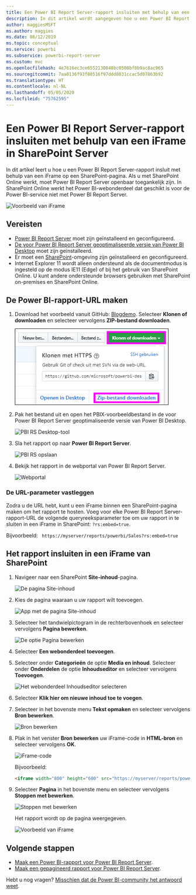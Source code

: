 ```yaml
---
title: Een Power BI Report Server-rapport insluiten met behulp van een iFrame in SharePoint Server
description: In dit artikel wordt aangegeven hoe u een Power BI Report Server-rapport insluit met behulp van een iFrame in SharePoint Server
author: maggiesMSFT
ms.author: maggies
ms.date: 08/12/2019
ms.topic: conceptual
ms.service: powerbi
ms.subservice: powerbi-report-server
ms.custom: mvc
ms.openlocfilehash: 4e7616ec3ce6552130848bc0508bf8b9ac8ac965
ms.sourcegitcommit: 7aa0136f93f88516f97ddd8031ccac5d07863b92
ms.translationtype: HT
ms.contentlocale: nl-NL
ms.lasthandoff: 05/05/2020
ms.locfileid: "75762595"
---
```

# <a name="embed-a-power-bi-report-server-report-using-an-iframe-in-sharepoint-server"></a>Een Power BI Report Server-rapport insluiten met behulp van een iFrame in SharePoint Server

In dit artikel leert u hoe u een Power BI Report Server-rapport insluit met behulp van een iFrame op een SharePoint-pagina. Als u met SharePoint Online werkt, moet Power BI Report Server openbaar toegankelijk zijn. In SharePoint Online werkt het Power BI-webonderdeel dat geschikt is voor de Power BI-service niet met Power BI Report Server.  

![Voorbeeld van iFrame](media/quickstart-embed/quickstart_embed_01.png)

## <a name="prerequisites"></a>Vereisten
* [Power BI Report Server](https://powerbi.microsoft.com/report-server/) moet zijn geïnstalleerd en geconfigureerd.
* [De voor Power BI Report Server geoptimaliseerde versie van Power BI Desktop](install-powerbi-desktop.md) moet zijn geïnstalleerd.
* Er moet een [SharePoint](https://docs.microsoft.com/sharepoint/install/install)-omgeving zijn geïnstalleerd en geconfigureerd.
* Internet Explorer 11 wordt alleen ondersteund als de documentmodus is ingesteld op de modus IE11 (Edge) of bij het gebruik van SharePoint Online. U kunt andere ondersteunde browsers gebruiken met SharePoint on-premises en SharePoint Online.

## <a name="create-the-power-bi-report-url"></a>De Power BI-rapport-URL maken

1. Download het voorbeeld vanuit GitHub: [Blogdemo](https://github.com/Microsoft/powerbi-desktop-samples). Selecteer **Klonen of downloaden** en selecteer vervolgens **ZIP-bestand downloaden**.

    ![PBIX-voorbeeldbestand downloaden](media/quickstart-embed/quickstart_embed_14.png)

2. Pak het bestand uit en open het PBIX-voorbeeldbestand in de voor Power BI Report Server geoptimaliseerde versie van Power BI Desktop.

    ![PBI RS Desktop-tool](media/quickstart-embed/quickstart_embed_02.png)

3. Sla het rapport op naar **Power BI Report Server**. 

    ![PBI RS opslaan](media/quickstart-embed/quickstart_embed_03.png)

4. Bekijk het rapport in de webportal van Power BI Report Server.

    ![Webportal](media/quickstart-embed/quickstart_embed_04.png)

### <a name="capture-the-url-parameter"></a>De URL-parameter vastleggen

Zodra u de URL hebt, kunt u een iFrame binnen een SharePoint-pagina maken om het rapport te hosten. Voeg voor elke Power BI Report Server-rapport-URL de volgende queryreeksparameter toe om uw rapport in te sluiten in een iFrame in SharePoint: `?rs:embed=true`.

   Bijvoorbeeld:
    ``` 
    https://myserver/reports/powerbi/Sales?rs:embed=true
    ```
## <a name="embed-the-report-in-a-sharepoint-iframe"></a>Het rapport insluiten in een iFrame van SharePoint

1. Navigeer naar een SharePoint **Site-inhoud**-pagina.

    ![De pagina Site-inhoud](media/quickstart-embed/quickstart_embed_05.png)

2. Kies de pagina waaraan u uw rapport wilt toevoegen.

    ![App met de pagina Site-inhoud](media/quickstart-embed/quickstart_embed_06.png)

3. Selecteer het tandwielpictogram in de rechterbovenhoek en selecteer vervolgens **Pagina bewerken**.

    ![De optie Pagina bewerken](media/quickstart-embed/quickstart_embed_07.png)

4. Selecteer **Een webonderdeel toevoegen**.

5. Selecteer onder **Categorieën** de optie **Media en inhoud**. Selecteer onder **Onderdelen** de optie **Inhoudseditor** en selecteer vervolgens **Toevoegen**.

    ![Het webonderdeel Inhoudseditor selecteren](media/quickstart-embed/quickstart_embed_09.png)

6. Selecteer **Klik hier om nieuwe inhoud toe te voegen**.

7. Selecteer in het bovenste menu **Tekst opmaken** en selecteer vervolgens **Bron bewerken**.

     ![Bron bewerken](media/quickstart-embed/quickstart_embed_11.png)

8. Plak in het venster **Bron bewerken** uw iFrame-code in **HTML-bron** en selecteer vervolgens **OK**.

    ![iFrame-code](media/quickstart-embed/quickstart_embed_12.png)

     Bijvoorbeeld:
     ```html
     <iframe width="800" height="600" src="https://myserver/reports/powerbi/Sales?rs:embed=true" frameborder="0" allowFullScreen="true"></iframe>
     ```

9. Selecteer **Pagina** in het bovenste menu en selecteer vervolgens **Stoppen met bewerken**.

    ![Stoppen met bewerken](media/quickstart-embed/quickstart_embed_13.png)

    Het rapport wordt op de pagina weergegeven.

    ![Voorbeeld van iFrame](media/quickstart-embed/quickstart_embed_01.png)

## <a name="next-steps"></a>Volgende stappen

- [Maak een Power BI-rapport voor Power BI Report Server](quickstart-create-powerbi-report.md).  
- [Maak een gepagineerd rapport voor Power BI Report Server](quickstart-create-paginated-report.md).  

Hebt u nog vragen? [Misschien dat de Power BI-community het antwoord weet](https://community.powerbi.com/). 
